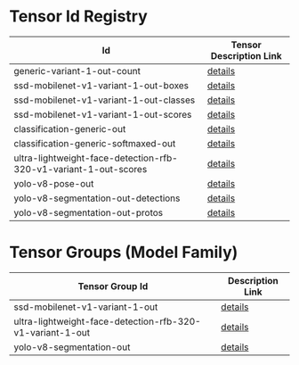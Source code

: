 # Tensor Id Registry

|Id | Tensor Description Link |
|---|---                 |
|generic-variant-1-out-count | [details](/tensors/generic-variant-1-out-count.md) |
|ssd-mobilenet-v1-variant-1-out-boxes | [details](/tensors/ssd-mobilenet-v1-variant-1-out-boxes.md) |
|ssd-mobilenet-v1-variant-1-out-classes | [details](/tensors/ssd-mobilenet-v1-variant-1-out-classes.md) |
|ssd-mobilenet-v1-variant-1-out-scores | [details](/tensors/ssd-mobilenet-v1-variant-1-out-scores.md) |
|classification-generic-out | [details](/tensors/classification-generic-out.md) |
|classification-generic-softmaxed-out | [details](/tensors/classification-generic-softmaxed-out.md) |
|ultra-lightweight-face-detection-rfb-320-v1-variant-1-out-scores | [details](/tensors/ultra-lightweight-face-detection-rfb-320-v1-variant-1-out-scores.md) |
|yolo-v8-pose-out | [details](/tensors/yolo-v8-pose-out.md) |
|yolo-v8-segmentation-out-detections | [details](/tensor/yolo-v8-segmentation-out-detections.md) |
|yolo-v8-segmentation-out-protos | [details](/tensor/yolo-v8-segmentation-out-protos.md) |

# Tensor Groups (Model Family)

|Tensor Group Id  | Description Link |
|---              |---               |
|ssd-mobilenet-v1-variant-1-out | [details](/tensor-groups/ssd-mobilenet-v1-variant-1-out.md) |
|ultra-lightweight-face-detection-rfb-320-v1-variant-1-out | [details](/tensor-groups/ultra-lightweight-face-detection-rfb-320-v1-variant-1-out.md) |
|yolo-v8-segmentation-out | [details](/tensor-groups/yolo-v8-segmentation-out.md) |
